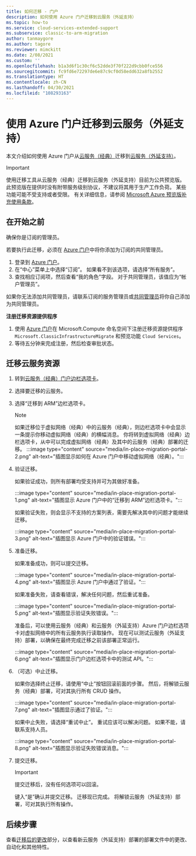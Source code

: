 ```yaml
---
title: 如何迁移 - 门户
description: 如何使用 Azure 门户迁移到云服务（外延支持）
ms.topic: how-to
ms.service: cloud-services-extended-support
ms.subservice: classic-to-arm-migration
author: tanmaygore
ms.author: tagore
ms.reviewer: mimckitt
ms.date: 2/08/2021
ms.custom: ''
ms.openlocfilehash: b1a3d6f1c30cf6c52dde3f70f222d9cbb0fce556
ms.sourcegitcommit: fc9fd6e72297de6e87c9cf0d58edd632a8fb2552
ms.translationtype: HT
ms.contentlocale: zh-CN
ms.lasthandoff: 04/30/2021
ms.locfileid: "108293163"
---
```

# <a name="migrate-to-cloud-services-extended-support-using-the-azure-portal"></a>使用 Azure 门户迁移到云服务（外延支持）

本文介绍如何使用 Azure 门户从[云服务（经典）](../cloud-services/cloud-services-choose-me.md)迁移到[云服务（外延支持）](overview.md)。

> [!IMPORTANT]
> 使用迁移工具从云服务（经典）迁移到云服务（外延支持）目前为公共预览版。 此预览版在提供时没有附带服务级别协议，不建议将其用于生产工作负荷。 某些功能可能不受支持或者受限。 有关详细信息，请参阅 [Microsoft Azure 预览版补充使用条款](https://azure.microsoft.com/support/legal/preview-supplemental-terms/)。

## <a name="before-you-begin"></a>在开始之前

确保你是订阅的管理员。

若要执行此迁移，必须在 [Azure 门户](https://portal.azure.com)中将你添加为订阅的共同管理员。

1. 登录到 [Azure 门户](https://portal.azure.com)。
2. 在“中心”菜单上中选择“订阅”。  如果看不到该选项，请选择“所有服务”。
3. 查找相应订阅项，然后查看“我的角色”字段。 对于共同管理员，该值应为“帐户管理员”。

如果你无法添加共同管理员，请联系订阅的服务管理员或[共同管理员](../role-based-access-control/classic-administrators.md)将你自己添加为共同管理员。

**注册迁移资源提供程序**

1. 使用 [Azure 门户](../azure-resource-manager/management/resource-providers-and-types.md#register-resource-provider-1)在 Microsoft.Compute 命名空间下注册迁移资源提供程序 `Microsoft.ClassicInfrastructureMigrate` 和预览功能 `Cloud Services`。  
1. 等待五分钟来完成注册，然后检查审批状态。 

## <a name="migrate-your-cloud-service-resources"></a>迁移云服务资源

1. 转到[云服务（经典）门户边栏选项卡](https://ms.portal.azure.com/#blade/HubsExtension/BrowseResourceBlade/resourceType/microsoft.classicCompute%2FdomainNames)。 
2. 选择要迁移的云服务。
3. 选择“迁移到 ARM”边栏选项卡。

    > [!NOTE]
    > 如果迁移位于虚拟网络（经典）中的云服务（经典），则边栏选项卡中会显示一条提示你移动虚拟网络（经典）的横幅消息。
    > 你将转到虚拟网络（经典）边栏选项卡，从中可以完成虚拟网络（经典）及其中的云服务（经典）部署的迁移。
    > :::image type="content" source="media/in-place-migration-portal-2.png" alt-text="插图显示如何在 Azure 门户中移动虚拟网络（经典）。":::
 

4. 验证迁移。 

    如果验证成功，则所有部署均受支持并可为其做好准备。  

    :::image type="content" source="media/in-place-migration-portal-1.png" alt-text="插图显示 Azure 门户中的“迁移到 ARM”边栏选项卡。":::

    如果验证失败，则会显示不支持的方案列表，需要先解决其中的问题才能继续迁移。 

    :::image type="content" source="media/in-place-migration-portal-3.png" alt-text="插图显示 Azure 门户中的验证错误。":::

5. 准备迁移。

    如果准备成功，则可以提交迁移。
    
    :::image type="content" source="media/in-place-migration-portal-4.png" alt-text="插图显示 Azure 门户中通过了验证。":::

    如果准备失败，请查看错误，解决任何问题，然后重试准备。 

    :::image type="content" source="media/in-place-migration-portal-5.png" alt-text="插图显示验证失败错误。":::

      准备后，可以使用云服务（经典）和云服务（外延支持）Azure 门户边栏选项卡对虚拟网络中的所有云服务执行读取操作。 现在可以测试云服务（外延支持）部署，以确保在最终完成迁移之前该部署正常运行。 
 
    :::image type="content" source="media/in-place-migration-portal-6.png" alt-text="插图显示门户边栏选项卡中的测试 API。":::

6.  （可选）中止迁移。 
    
    如果你选择终止迁移，请使用“中止”按钮回滚前面的步骤。 然后，将解锁云服务（经典）部署，可对其执行所有 CRUD 操作。

    :::image type="content" source="media/in-place-migration-portal-7.png" alt-text="插图显示通过了验证。":::

    如果中止失败，请选择“重试中止”。 重试应该可以解决问题。 如果不能，请联系支持人员。 
 
    :::image type="content" source="media/in-place-migration-portal-8.png" alt-text="插图显示验证失败错误消息。":::

7.  提交迁移。

    >[!IMPORTANT]
    > 提交迁移后，没有任何选项可以回滚。 
    
    键入“是”确认并提交迁移。 迁移现已完成。 将解锁云服务（外延支持）部署，可对其执行所有操作。 

## <a name="next-steps"></a>后续步骤
查看[迁移后的更改](in-place-migration-overview.md#post-migration-changes)部分，以查看新云服务（外延支持）部署的部署文件中的更改、自动化和其他特性。